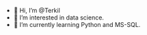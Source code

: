 - 👋 Hi, I’m @Terkil
- 👀 I’m interested in data science.
- 🌱 I’m currently learning Python and MS-SQL.


<!---
Terkil/Terkil is a ✨ special ✨ repository because its `README.md` (this file) appears on your GitHub profile.
You can click the Preview link to take a look at your changes.
--->
